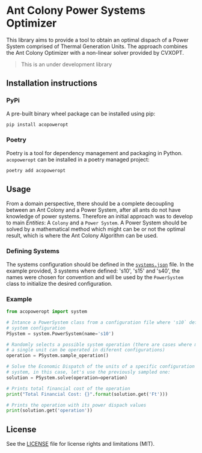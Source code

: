 # Ant Colony Power Systems Optimizer

This library aims to provide a tool to obtain an optimal dispach of a Power System comprised of Thermal Generation Units. The approach combines the Ant Colony Optimizer with a non-linear solver provided by CVXOPT.

> This is an under development library

## Installation instructions

### PyPi
A pre-built binary wheel package can be installed using pip:
```sh
pip install acopoweropt
```

### Poetry
Poetry is a tool for dependency management and packaging in Python. `acopoweropt` can be installed in a poetry managed project:
```sh
poetry add acopoweropt
```

## Usage
From a domain perspective, there should be a complete decoupling between an Ant Colony and a Power System, after all ants do not have knowledge of power systems. Therefore an initial approach was to develop to main _Entities_: A `Colony` and a `Power System`. A Power System should be solved by a mathematical method which might can be or not the optimal result, which is where the Ant Colony Algorithm can be used.

### Defining Systems
The systems configuration should be defined in the [`systems.json`](systems.json) file. In the example provided, 3 systems where defined: 's10', 's15' and 's40', the names were chosen for convention and will be used by the `PowerSystem` class to initialize the desired configuration.


### Example

```python
from acopoweropt import system

# Intance a PowerSystem class from a configuration file where 's10` defines a
# system configuration
PSystem = system.PowerSystem(name='s10')

# Randomly selects a possible system operation (there are cases where more than
# a single unit can be operated in diferent configurations)
operation = PSystem.sample_operation()

# Solve the Economic Dispatch of the units of a specific configuration of the
# system, in this case, let's use the previously sampled one:
solution = PSystem.solve(operation=operation)

# Prints total financial cost of the operation
print("Total Financial Cost: {}".format(solution.get('Ft')))

# Prints the operation with its power dispach values
print(solution.get('operation'))
```

## License

See the [LICENSE](LICENSE.md) file for license rights and limitations (MIT).